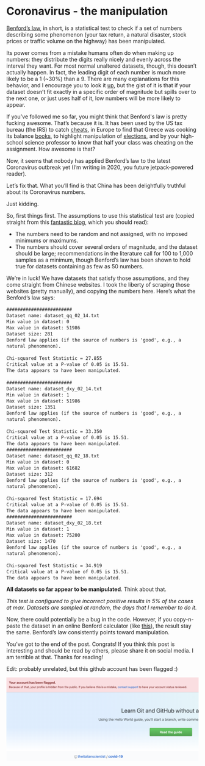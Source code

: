 # Coronavirus - the manipulation


[Benford’s law](https://web.williams.edu/Mathematics/sjmiller/public_html/math/talks/Benford_Brown2012.pdf), in short, is a statistical test to check if a set of numbers describing some phenomenon (your tax return, a natural disaster, stock prices or traffic volume on the highway) has been manipulated.

Its power comes from a mistake humans often do when making up numbers: they distribute the digits really nicely and evenly across the interval they want.
For most normal unaltered datasets, though, this doesn’t actually happen. In fact, the leading digit of each number is much more likely to be a 1 (~30%) than a 9. There are many explanations for this behavior, and I encourage you to look it [up](https://en.wikipedia.org/wiki/Benford%27s_law), but the gist of it is that if your dataset doesn’t fit exactly in a specific order of magnitude but spills over to the next one, or just uses half of it, low numbers will be more likely to appear.

If you’ve followed me so far, you might think that Benford's law is pretty fucking awesome. That’s because it is. It has been used by the US tax bureau (the IRS) to catch [cheats](http://www.thetaxbook.com/updates/TheTaxBook/Updates/2013-06-21_Benfords_Law.pdf), in Europe to find that Greece was cooking its balance [books](https://onlinelibrary.wiley.com/doi/full/10.1111/j.1468-0475.2011.00542.x), to highlight manipulation of [elections](https://sbseminar.wordpress.com/2009/06/15/benfords-law-and-the-iranian-election/), and by your high-school science professor to know that half your class was cheating on the assignment. How awesome is that?

Now, it seems that nobody has applied Benford’s law to the latest Coronavirus outbreak yet (I’m writing in 2020, you future jetpack-powered reader).

Let’s fix that. What you’ll find is that China has been delightfully truthful about its Coronavirus numbers. 

Just kidding.

So, first things first. The assumptions to use this statistical test are (copied straight from this [fantastic blog](https://towardsdatascience.com/frawd-detection-using-benfords-law-python-code-9db8db474cf8), which you should read):

* The numbers need to be random and not assigned, with no imposed minimums or maximums.
* The numbers should cover several orders of magnitude, and the dataset should be large; recommendations in the literature call for 100 to 1,000 samples as a minimum, though Benford’s law has been shown to hold true for datasets containing as few as 50 numbers.
 
 
We’re in luck! We have datasets that satisfy those assumptions, and they come straight from Chinese websites.
I took the liberty of scraping those websites (pretty manually), and copying the numbers here.
Here’s what the Benford’s law says:

```
########################
Dataset name: dataset_qq_02_14.txt
Min value in dataset: 0
Max value in dataset: 51986
Dataset size: 281
Benford law applies (if the source of numbers is 'good', e.g., a natural phenomenon).

Chi-squared Test Statistic = 27.855
Critical value at a P-value of 0.05 is 15.51.
The data appears to have been manipulated.

########################
Dataset name: dataset_dxy_02_14.txt
Min value in dataset: 1
Max value in dataset: 51986
Dataset size: 1351
Benford law applies (if the source of numbers is 'good', e.g., a natural phenomenon).

Chi-squared Test Statistic = 33.350
Critical value at a P-value of 0.05 is 15.51.
The data appears to have been manipulated.
########################
Dataset name: dataset_qq_02_18.txt
Min value in dataset: 0
Max value in dataset: 61682
Dataset size: 312
Benford law applies (if the source of numbers is 'good', e.g., a natural phenomenon).

Chi-squared Test Statistic = 17.694
Critical value at a P-value of 0.05 is 15.51.
The data appears to have been manipulated.
########################
Dataset name: dataset_dxy_02_18.txt
Min value in dataset: 1
Max value in dataset: 75200
Dataset size: 1470
Benford law applies (if the source of numbers is 'good', e.g., a natural phenomenon).

Chi-squared Test Statistic = 34.919
Critical value at a P-value of 0.05 is 15.51.
The data appears to have been manipulated.
```

**All datasets so far appear to be manipulated**. Think about that. 

*This test is configured to give incorrect positive results in 5% of the cases at max. Datasets are sampled at random, the days that I remember to do it.*

Now, there could potentially be a bug in the code. However, if you copy-n-paste the dataset in an online Benford calculator (like [this](https://www.dcode.fr/benford-law)), the result stay the same.  Benford’s law consistently points toward manipulation.

You’ve got to the end of the post. Congrats! If you think this post is interesting and should be read by others, please share it on social media. I am terrible at that. Thanks for reading!



Edit: probably unrelated, but this github account has been flagged :)

![flagged](https://raw.githubusercontent.com/theitalianscientist/covid-19/master/Screen%20Shot%202020-02-18%20at%208.35.51%20PM.png)
